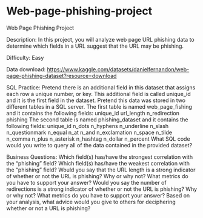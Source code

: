# Web-page-phishing-project


Web Page Phishing Project

Description: In this project, you will analyze web page URL phishing data to determine which fields in a URL suggest that the URL may be phishing.

Difficulty: Easy

Data download: https://www.kaggle.com/datasets/danielfernandon/web-page-phishing-dataset?resource=download 

SQL Practice: 
Pretend there is an additional field in this dataset that assigns each row a unique number, or key.  This additional field is called unique_id and it is the first field in the dataset.  Pretend this data was stored in two different tables in a SQL server.  The first table is named web_page_fishing and it contains the following fields:
unique_id
url_length
n_redirection
phishing
The second table is named phishing_dataset and it contains the following fields:
unique_id
n_dots
n_hyphens
n_underline
n_slash
n_questionmark
n_equal
n_at
n_and
n_exclamation
n_space
n_tilde
n_comma
n_plus
n_asterisk
n_hashtag
n_dollar
n_percent
What SQL code would you write to query all of the data contained in the provided dataset?

Business Questions:
Which field(s) has/have the strongest correlation with the “phishing” field?  Which field(s) has/have the weakest correlation with the “phishing” field?
Would you say that the URL length is a strong indicator of whether or not the URL is phishing?  Why or why not?  What metrics do you have to support your answer?
Would you say the number of redirections is a strong indicator of whether or not the URL is phishing?  Why or why not?  What metrics do you have to support your answer?
Based on your analysis, what advice would you give to others for deciphering whether or not a URL is phishing?
